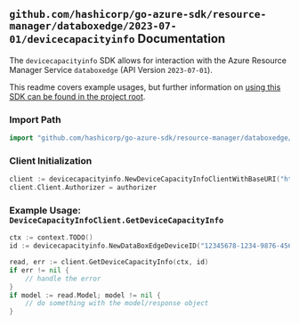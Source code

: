 
## `github.com/hashicorp/go-azure-sdk/resource-manager/databoxedge/2023-07-01/devicecapacityinfo` Documentation

The `devicecapacityinfo` SDK allows for interaction with the Azure Resource Manager Service `databoxedge` (API Version `2023-07-01`).

This readme covers example usages, but further information on [using this SDK can be found in the project root](https://github.com/hashicorp/go-azure-sdk/tree/main/docs).

### Import Path

```go
import "github.com/hashicorp/go-azure-sdk/resource-manager/databoxedge/2023-07-01/devicecapacityinfo"
```


### Client Initialization

```go
client := devicecapacityinfo.NewDeviceCapacityInfoClientWithBaseURI("https://management.azure.com")
client.Client.Authorizer = authorizer
```


### Example Usage: `DeviceCapacityInfoClient.GetDeviceCapacityInfo`

```go
ctx := context.TODO()
id := devicecapacityinfo.NewDataBoxEdgeDeviceID("12345678-1234-9876-4563-123456789012", "example-resource-group", "dataBoxEdgeDeviceValue")

read, err := client.GetDeviceCapacityInfo(ctx, id)
if err != nil {
	// handle the error
}
if model := read.Model; model != nil {
	// do something with the model/response object
}
```

